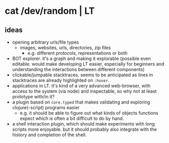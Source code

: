 # cat /dev/random | LT

## ideas

* opening arbitrary urls/file types
    - images, websites, urls, directories, zip files
        * e.g. different protocols, representations or both
* BOT explorer. it's a graph and making it explorable (possible
    even editable. would make developing LT easier, especially
    for beginners and understanding the interactions between
    different components)
* clickable/jumpable stacktraces. seems to be anticipated as
    lines in stacktraces are already highlighted on `:hover`.
* applications in LT. it's kind of a very advanced web-browser,
    with access to the system (via node) and inspectable, so why
    not at least prototype with/in it?
* a plugin based on `core.typed` that makes validating and exploring
    clojure(-script) programs easier
    - e.g. it should be able to figure out what kinds of objects
        functions expect which is often a bit difficult to do by
        hand.
* a shell interaction plugin, which should make experiments with
    long scripts more enjoyable. but it should probably also integrate
    with the history and completion of the shell.
